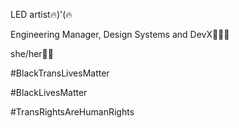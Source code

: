 LED artist🔥)'(🔥

Engineering Manager, Design Systems and DevX👩🏼‍💻

she/her🏳️‍⚧️

#BlackTransLivesMatter

#BlackLivesMatter

#TransRightsAreHumanRights



<!-- - 👋 Hi, I’m @Lofi-Bytes
- 👀 I’m interested in ...
- 🌱 I’m currently learning ...
- 💞️ I’m looking to collaborate on ...
- 📫 How to reach me ... -->

<!---
Lofi-Bytes/Lofi-Bytes is a ✨ special ✨ repository because its `README.md` (this file) appears on your GitHub profile.
You can click the Preview link to take a look at your changes.
--->
